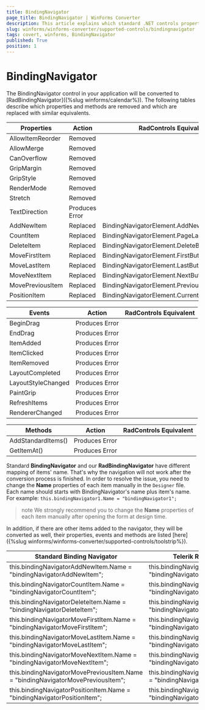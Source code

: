 ```yaml
---
title: BindingNavigator
page_title: BindingNavigator | WinForms Converter
description: This article explains which standard .NET controls properties are removed and which are replaced with similar equivalents. 
slug: winforms/winforms-converter/supported-controls/bindingnavigator
tags: covert, winforms, BindingNavigator
published: True             
position: 1
---
```


# BindingNavigator

The BindingNavigator control in your application will be converted to [RadBindingNavigator]({%slug winforms/calendar%}). The following tables describe which properties and methods are removed and which are replaced with similar equivalents.

|Properties|Action|RadControls Equivalent|
|---|---|---|
|AllowItemReorder |Removed||
|AllowMerge |Removed||
|CanOverflow |Removed||
|GripMargin |Removed||
|GripStyle|Removed||
|RenderMode |Removed||
|Stretch |Removed||
|TextDirection |Produces Error||
|AddNewItem |Replaced|BindingNavigatorElement.AddNewButton|
|CountItem |Replaced|BindingNavigatorElement.PageLabel|
|DeleteItem |Replaced|BindingNavigatorElement.DeleteButton|
|MoveFirstItem |Replaced|BindingNavigatorElement.FirstButton|
|MoveLastItem |Replaced|BindingNavigatorElement.LastButton|
|MoveNextItem |Replaced|BindingNavigatorElement.NextButto|
|MovePreviousItem |Replaced|BindingNavigatorElement.PreviousButton|
|PositionItem |Replaced|BindingNavigatorElement.CurrentNumberTextBox|

|Events|Action|RadControls Equivalent|
|---|---|---|
|BeginDrag|Produces Error||
|EndDrag |Produces Error||
|ItemAdded |Produces Error||
|ItemClicked |Produces Error||
|ItemRemoved |Produces Error||
|LayoutCompleted |Produces Error||
|LayoutStyleChanged |Produces Error||
|PaintGrip |Produces Error||
|RefreshItems |Produces Error||
|RendererChanged|Produces Error||

|Methods|Action|RadControls Equivalent|
|---|---|---|
|AddStandardItems()|Produces Error||
|GetItemAt()|Produces Error||

Standard __BindingNavigator__ and our __RadBindingNavigator__ have different mapping of items' name. That's why the navigation will not work after the conversion process is finished. In order to resolve the issue, you need to change the __Name__ properties of each item manually in the `Designer` file. Each name should starts with BindingNavigator's name plus item's name. For example: 
`this.bindingNavigator1.Name = "bindingNavigator1";`

>note We strongly recommend you to change the __Name__ properties of each item manually after opening the form at design time. 

In addition, if there are other items added to the navigator, they will be converted as well, their properties, events and methods are listed [here]({%slug winforms/winforms-converter/supported-controls/toolstrip%}).


|Standard Binding Navigator|Telerik RadBindingNavigator|
|---|---|
|this.bindingNavigatorAddNewItem.Name = "bindingNavigatorAddNewItem";|this.bindingNavigatorAddNewItem.Name = "bindingNavigator1AddNewItem";|
|this.bindingNavigatorCountItem.Name = "bindingNavigatorCountItem";|this.bindingNavigatorCountItem.Name = "bindingNavigator1CountItem";|
|this.bindingNavigatorDeleteItem.Name = "bindingNavigatorDeleteItem";|this.bindingNavigatorDeleteItem.Name = "bindingNavigator1DeleteItem";|
|this.bindingNavigatorMoveFirstItem.Name = "bindingNavigatorMoveFirstItem";|this.bindingNavigatorDeleteItem.Name = "bindingNavigator1MoveFirstItem";|
|this.bindingNavigatorMoveLastItem.Name = "bindingNavigatorMoveLastItem";|this.bindingNavigatorMoveLastItem.Name = "bindingNavigator1MoveLastItem";|
|this.bindingNavigatorMoveNextItem.Name = "bindingNavigatorMoveNextItem";|this.bindingNavigatorMoveNextItem.Name = "bindingNavigator1MoveNextItem";|
|this.bindingNavigatorMovePreviousItem.Name = "bindingNavigatorMovePreviousItem";|this.bindingNavigatorMovePreviousItem.Name = "bindingNavigator1MovePreviousItem";|
|this.bindingNavigatorPositionItem.Name = "bindingNavigatorPositionItem";|this.bindingNavigatorPositionItem.Name = "bindingNavigator1PositionItem";|
